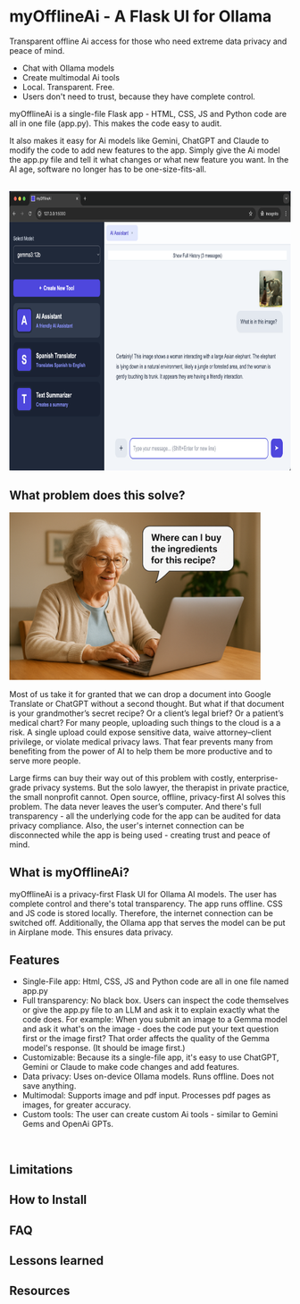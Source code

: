 # myOfflineAi - A Flask UI for Ollama

Transparent offline Ai access for those who need extreme data privacy and peace of mind.

- Chat with Ollama models
- Create multimodal Ai tools
- Local. Transparent. Free.
- Users don't need to trust, because they have complete control.

myOfflineAi is a single-file Flask app - HTML, CSS, JS and Python code are all in one file (app.py). This makes the code easy to audit. 

It also makes it easy for Ai models like Gemini, ChatGPT and Claude to modify the code to add new features to the app. Simply give the Ai model the app.py file and tell it what changes or what new feature you want. In the AI age, software no longer has to be one-size-fits-all.


<br>

<img src="https://github.com/vbookshelf/myOfflineAi/blob/main/images/image1.png" alt="App screenshot" height="500">

<br>

## What problem does this solve?

<img src="https://github.com/vbookshelf/myOfflineAi/blob/main/images/image2.png" alt="Grandmother using a laptop" height="300">

Most of us take it for granted that we can drop a document into Google Translate or ChatGPT without a second thought. But what if that document is your grandmother’s secret recipe? Or a client’s legal brief? Or a patient’s medical chart? For many people, uploading such things to the cloud is a a risk. A single upload could expose sensitive data, waive attorney–client privilege, or violate medical privacy laws. That fear prevents many from benefiting from the power of AI to help them be more productive and to serve more people.

Large firms can buy their way out of this problem with costly, enterprise-grade privacy systems. But the solo lawyer, the therapist in private practice, the small nonprofit cannot.
Open source, offline, privacy-first AI solves this problem. The data never leaves the user’s computer. And there's full transparency - all the underlying code for the app can be audited for data privacy compliance. Also, the user's internet connection can be disconnected while the app is being used - creating trust and peace of mind.

## What is myOfflineAi?

myOfflineAi is a privacy-first Flask UI for Ollama AI models. The user has complete control and there's total transparency. The app runs offline. CSS and JS code is stored locally. Therefore, the internet connection can be switched off. Additionally, the Ollama app that serves the model can be put in Airplane mode. This ensures data privacy.

## Features

- Single-File app: Html, CSS, JS and Python code are all in one file named app.py
- Full transparency: No black box. Users can inspect the code themselves or give the app.py file to an LLM and ask it to explain exactly what the code does. For example: When you submit an image to a Gemma model and ask it what's on the image - does the code put your text question first or the image first? That order affects the quality of the Gemma model's response. (It should be image first.)
- Customizable: Because its a single-file app, it's easy to use ChatGPT, Gemini or Claude to make code changes and add features.
- Data privacy: Uses on-device Ollama models. Runs offline. Does not save anything.
- Multimodal: Supports image and pdf input. Processes pdf pages as images, for greater accuracy.
- Custom tools: The user can create custom Ai tools - similar to Gemini Gems and OpenAi GPTs.

<br>

## Limitations

## How to Install

## FAQ

## Lessons learned

## Resources


